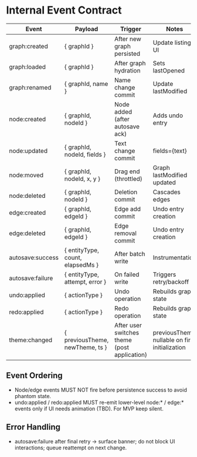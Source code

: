 # Internal Event Contract

| Event | Payload | Trigger | Notes |
|-------|---------|---------|-------|
| graph:created | { graphId } | After new graph persisted | Update listing UI |
| graph:loaded | { graphId } | After graph hydration | Sets lastOpened |
| graph:renamed | { graphId, name } | Name change commit | Update lastModified |
| node:created | { graphId, nodeId } | Node added (after autosave ack) | Adds undo entry |
| node:updated | { graphId, nodeId, fields } | Text change commit | fields={text}|{position} |
| node:moved | { graphId, nodeId, x, y } | Drag end (throttled) | Graph lastModified updated |
| node:deleted | { graphId, nodeId } | Deletion commit | Cascades edges |
| edge:created | { graphId, edgeId } | Edge add commit | Undo entry creation |
| edge:deleted | { graphId, edgeId } | Edge removal commit | Undo entry creation |
| autosave:success | { entityType, count, elapsedMs } | After batch write | Instrumentation |
| autosave:failure | { entityType, attempt, error } | On failed write | Triggers retry/backoff |
| undo:applied | { actionType } | Undo operation | Rebuilds graph state |
| redo:applied | { actionType } | Redo operation | Rebuilds graph state |
| theme:changed | { previousTheme, newTheme, ts } | After user switches theme (post application) | previousTheme nullable on first initialization |

## Event Ordering
- Node/edge events MUST NOT fire before persistence success to avoid phantom state.
- undo:applied / redo:applied MUST re-emit lower-level node:* / edge:* events only if UI needs animation (TBD). For MVP keep silent.

## Error Handling
- autosave:failure after final retry -> surface banner; do not block UI interactions; queue reattempt on next change.
